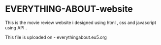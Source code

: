 # EVERYTHING-ABOUT-website
This is the movie review website i designed using html , css and javascript using API .

This file is uploaded on - everythingabout.eu5.org
